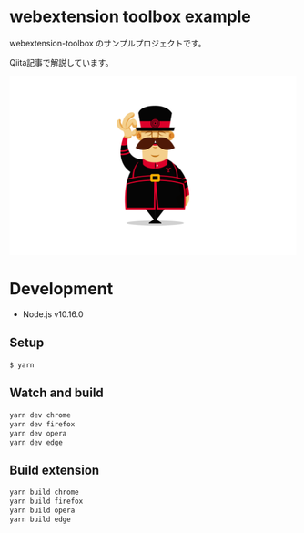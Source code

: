 # webextension toolbox example

webextension-toolbox のサンプルプロジェクトです。

Qiita記事で解説しています。

![](./promo/Screenshot_1280x800.png)

# Development
- Node.js v10.16.0

## Setup
```
$ yarn
```

## Watch and build
```
yarn dev chrome
yarn dev firefox
yarn dev opera
yarn dev edge
```

## Build extension
```
yarn build chrome
yarn build firefox
yarn build opera
yarn build edge
```
